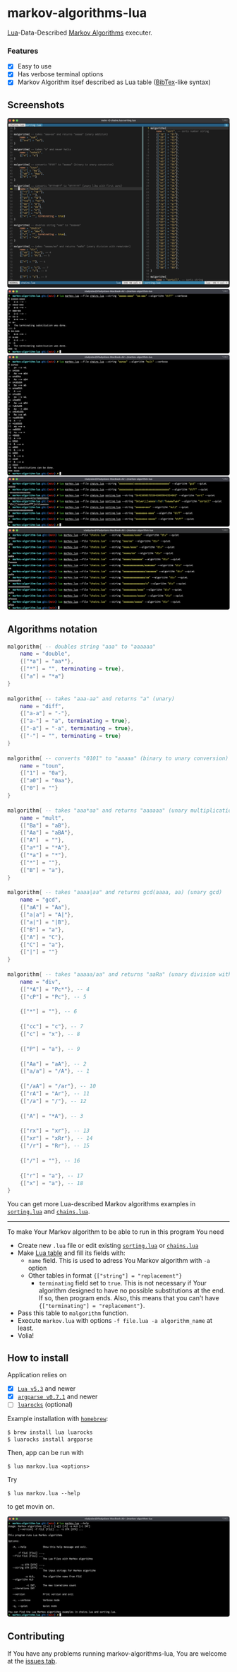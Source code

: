 # markov-algorithms-lua
[Lua][lua]-Data-Described [Markov Algorithms][malorithms] executer.

### Features
- [x] Easy to use
- [x] Has verbose terminal options 
- [x] Markov Algorithm itsef described as Lua table ([BibTex][bibtex]-like syntax)

## Screenshots
![Algorithms](images/algorithms.png)
![Running](images/run1.png)
![Running](images/run2.png)
![Running](images/run3.png)
![Running](images/run4.png)

## Algorithms notation

```lua
malgorithm{ -- doubles string "aaa" to "aaaaaa"
	name = "double",
	{["*a"] = "aa*"},
	{["*"] = "", terminating = true},
	{["a"] = "*a"}
}

malgorithm{ -- takes "aaa-aa" and returns "a" (unary)
	name = "diff",
	{["a-a"] = "-"},
	{["a-"] = "a", terminating = true},
	{["-a"] = "-a", terminating = true},
	{["-"] = "", terminating = true}
}

malgorithm{ -- converts "0101" to "aaaaa" (binary to unary conversion)
	name = "toun",
	{["1"] = "0a"},
	{["a0"] = "0aa"},
	{["0"] = ""}
}

malgorithm{ -- takes "aaa*aa" and returns "aaaaaa" (unary multiplication)
	name = "mult",
	{["Ba"] = "aB"},
	{["Aa"] = "aBA"},
	{["A"]  = ""},
	{["a*"] = "*A"},
	{["*a"] = "*"},
	{["*"] = ""},
	{["B"] = "a"},
}

malgorithm{ -- takes "aaaa|aa" and returns gcd(aaaa, aa) (unary gcd)
	name = "gcd",
	{["aA"] = "Aa"},
	{["a|a"] = "A|"},
	{["a|"] = "|B"},
	{["B"] = "a"},
	{["A"] = "C"},
	{["C"] = "a"},
	{["|"] = ""}
}

malgorithm{ -- takes "aaaaa/aa" and returns "aaRa" (unary division with remainder)
	name = "div",
	{["*A"] = "Pc*"}, -- 4
	{["cP"] = "Pc"}, -- 5

	{["*"] = ""}, -- 6

	{["cc"] = "c"}, -- 7
	{["c"] = "x"}, -- 8

	{["P"] = "a"}, -- 9

	{["Aa"] = "aA"}, -- 2
	{["a/a"] = "/A"}, -- 1

	{["/aA"] = "/ar"}, -- 10 
	{["rA"] = "Ar"}, -- 11
	{["/a"] = "/"}, -- 12

	{["A"] = "*A"}, -- 3

	{["rx"] = "xr"}, -- 13
	{["xr"] = "xRr"}, -- 14
	{["/r"] = "Rr"}, -- 15

	{["/"] = ""}, -- 16

	{["r"] = "a"}, -- 17
	{["x"] = "a"}, -- 18
}

```
You can get more Lua-described Markov algorithms examples in [`sorting.lua`][sorting] and [`chains.lua`][chains].

---
To make Your Markov algorithm to be able to run in this program You need
* Create new `.lua` file or edit existing [`sorting.lua`][sorting] or [`chains.lua`][chains]
* Make [Lua table][luatable] and fill its fields with:
    - `name` field. This is used to adress You Markov algorithm with `-a` option
    - Other tables in format `{["string"] = "replacement"}`
        - `terminating` field set to `true`. This is not necessary if Your algorithm designed to have no possible substitutions at the end. If so, then program ends. Also, this means that you can't have `{["terminating"] = "replacement"}`.
* Pass this table to `malgorithm` function. 
* Execute `markov.lua` with options `-f file.lua -a algorithm_name` at least.
* Volia!

## How to install
Application relies on
- [x] [`Lua v5.3`][lua] and newer
- [x] [`argparse v0.7.1`][argparse] and newer
- [ ] [`luarocks`][luarocks] (optional)

Example installation with [`homebrew`][brew]:
```shell-session
$ brew install lua luarocks
$ luarocks install argparse
```

Then, app can be run with

```
$ lua markov.lua <options>
```

 Try 

 ```
 $ lua markov.lua --help
 ```

 to get movin on.

![Help](images/help.png)

## Contributing
If You have any problems running markov-algorithms-lua, You are welcome at the [issues tab][issue].



[issue]: https://github.com/Dolfost/markov-algorithm-lua/issues
[malorithms]: https://en.wikipedia.org/wiki/Markov_algorithm

[sorting]:https://github.com/Dolfost/markov-algorithm-lua/blob/main/sorting.lua
[chains]: https://github.com/Dolfost/markov-algorithm-lua/blob/main/chains.lua

[lua]: https://www.lua.org
[argparse]: https://luarocks.org/modules/argparse/argparse
[luarocks]: https://luarocks.org

[bibtex]: https://en.wikipedia.org/wiki/BibTeX
[brew]: https://brew.sh
[luatable]: https://www.lua.org/pil/2.5.html
